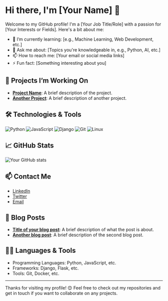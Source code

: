 # Hi there, I'm [Your Name] 👋

Welcome to my GitHub profile! I'm a [Your Job Title/Role] with a passion for [Your Interests or Fields]. Here's a bit about me:

- 🌱 I’m currently learning: [e.g., Machine Learning, Web Development, etc.]
- 💬 Ask me about: [Topics you're knowledgeable in, e.g., Python, AI, etc.]
- 📫 How to reach me: [Your email or social media links]
- ⚡ Fun fact: [Something interesting about you]

## 🔭 Projects I’m Working On

- [**Project Name**](link-to-your-project): A brief description of the project.
- [**Another Project**](link-to-another-project): A brief description of another project.

## 🛠️ Technologies & Tools

![Python](https://img.shields.io/badge/-Python-3776AB?logo=python&logoColor=white&style=flat)
![JavaScript](https://img.shields.io/badge/-JavaScript-F7DF1E?logo=javascript&logoColor=black&style=flat)
![Django](https://img.shields.io/badge/-Django-092E20?logo=django&logoColor=white&style=flat)
![Git](https://img.shields.io/badge/-Git-F05032?logo=git&logoColor=white&style=flat)
![Linux](https://img.shields.io/badge/-Linux-FCC624?logo=linux&logoColor=black&style=flat)

## 📈 GitHub Stats

![Your GitHub stats](https://github-readme-stats.vercel.app/api?username=yourusername&show_icons=true&theme=radical)

## 📫 Contact Me

- [LinkedIn](https://www.linkedin.com/in/yourprofile)
- [Twitter](https://twitter.com/yourprofile)
- [Email](mailto:youremail@example.com)

## 📝 Blog Posts

- [**Title of your blog post**](link-to-your-blog): A brief description of what the post is about.
- [**Another blog post**](link-to-another-blog): A brief description of the second blog post.

## 👨‍💻 Languages & Tools

- Programming Languages: Python, JavaScript, etc.
- Frameworks: Django, Flask, etc.
- Tools: Git, Docker, etc.

---

Thanks for visiting my profile! 😊 Feel free to check out my repositories and get in touch if you want to collaborate on any projects.
